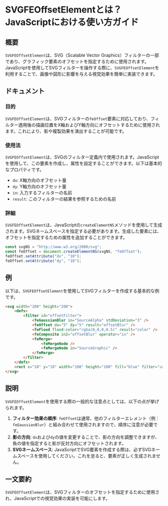 <!--
Meta Description: # SVGFEOffsetElementとは？JavaScriptにおける使い方ガイド ## 概要 `SVGFEOffsetElement`は、SVG（Scalable Vector Graphics）フィルターの一部であり、グラフィック要素のオフセットを指定するために使用されます。JavaScri...
Meta Keywords: svgfeoffsetelement, feoffset, svg, result, filter
-->

# SVGFEOffsetElementとは？JavaScriptにおける使い方ガイド

## 概要
`SVGFEOffsetElement`は、SVG（Scalable Vector Graphics）フィルターの一部であり、グラフィック要素のオフセットを指定するために使用されます。JavaScriptを使用してSVGフィルターを操作する際に、`SVGFEOffsetElement`を利用することで、画像や図形に影響を与える視覚効果を簡単に実装できます。

## ドキュメント
### 目的
`SVGFEOffsetElement`は、SVGフィルターの`feOffset`要素に対応しており、フィルター適用後の描画位置をX軸およびY軸方向にオフセットするために使用されます。これにより、影や複製効果を演出することが可能です。

### 使用法
`SVGFEOffsetElement`は、SVGのフィルター定義内で使用されます。JavaScriptを使用して、この要素を作成し、属性を設定することができます。以下は基本的なプロパティです。

- `dx`: X軸方向のオフセット量
- `dy`: Y軸方向のオフセット量
- `in`: 入力するフィルターの名前
- `result`: このフィルターの結果を参照するための名前

### 詳細
`SVGFEOffsetElement`は、JavaScriptの`createElementNS`メソッドを使用して生成されます。SVGネームスペースを指定する必要があります。生成した要素には、オフセットを指定するための属性を追加することができます。

```javascript
const svgNS = "http://www.w3.org/2000/svg";
const feOffset = document.createElementNS(svgNS, "feOffset");
feOffset.setAttribute("dx", "10");
feOffset.setAttribute("dy", "10");
```

## 例
以下は、`SVGFEOffsetElement`を使用してSVGフィルターを作成する基本的な例です。

```html
<svg width="200" height="200">
    <defs>
        <filter id="offsetFilter">
            <feGaussianBlur in="SourceAlpha" stdDeviation="3" />
            <feOffset dx="5" dy="5" result="offsetBlur" />
            <feFlood flood-color="rgba(0,0,0,0.5)" result="color" />
            <feComposite in2="offsetBlur" operator="in" />
            <feMerge>
                <feMergeNode />
                <feMergeNode in="SourceGraphic" />
            </feMerge>
        </filter>
    </defs>
    <rect x="10" y="10" width="100" height="100" fill="blue" filter="url(#offsetFilter)" />
</svg>
```

## 説明
`SVGFEOffsetElement`を使用する際の一般的な注意点としては、以下の点が挙げられます。

1. **フィルター効果の順序**: `feOffset`は通常、他のフィルターエレメント（例：`feGaussianBlur`）と組み合わせて使用されますので、順序に注意が必要です。
2. **影の方向**: `dx`および`dy`の値を変更することで、影の方向を調整できますが、負の値を指定すると影が反対方向にオフセットされます。
3. **SVGネームスペース**: JavaScriptでSVG要素を作成する際は、必ずSVGネームスペースを使用してください。これを怠ると、要素が正しく生成されません。

## 一文要約
`SVGFEOffsetElement`は、SVGフィルターのオフセットを指定するために使用され、JavaScriptでの視覚効果の実装を可能にします。